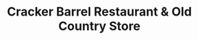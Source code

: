 ---
title: "Cracker Barrel Restaurant & Old Country Store"
url: /hattiesburg/cracker-barrel-restaurant-and-old-country-store/
shop: gift
---